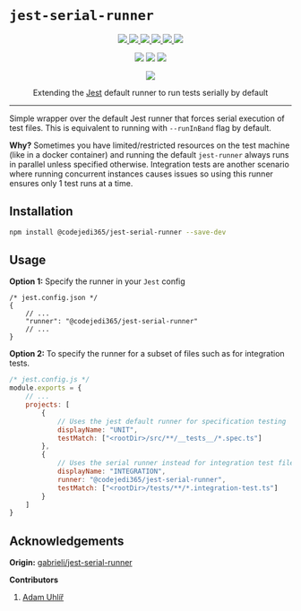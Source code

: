 # `jest-serial-runner`

<p align="center">
  <a href="https://www.npmjs.com/package/@codejedi365/jest-serial-runner">
    <img src="https://img.shields.io/npm/v/@codejedi365/jest-serial-runner" />
  </a>
  <a href="https://github.com/codejedi365/jest-serial-runner/LICENSE.md">
    <img src="https://img.shields.io/npm/l/@codejedi365/jest-serial-runner?color=lightgrey">
  </a>
  <a href="https://github.com/codejedi365/jest-serial-runner/releases">
    <img src="https://img.shields.io/badge/&#9741-changelog-lightgrey">
  </a>
  <!-- <a href="https://github.com/codejedi365/jest-serial-runner/actions/workflows/cicd.yml">
    <img src="https://github.com/codejedi365/jest-serial-runner/actions/workflows/cicd.yml/badge.svg" >
  </a> -->
  <a href="https://github.com/codejedi365/jest-serial-runner/issues">
    <img src="https://img.shields.io/github/issues/codejedi365/jest-serial-runner">
  </a>
  <a href="https://github.com/codejedi365/jest-serial-runner/pulls">
    <img src="https://img.shields.io/github/issues-pr/codejedi365/jest-serial-runner?label=PRs">
  </a>
  <a href="https://snyk.io/advisor/npm-package/@codejedi365/jest-serial-runner">
    <img src="https://img.shields.io/snyk/vulnerabilities/npm/@codejedi365/jest-serial-runner">
  </a>
</p>
<p align="center">
  <img src="https://img.shields.io/npm/dependency-version/@codejedi365/jest-serial-runner/peer/jest-runner">
  <img src="https://img.shields.io/static/v1?logo=javascript&label=JavaScript&message=CommonJs">
  <img src="https://img.shields.io/github/last-commit/codejedi365/jest-serial-runner">
</p>
<p align="center">
  <!-- <a href="https://github.com/semantic-release/semantic-release">
    <img src="https://img.shields.io/badge/%20%20%F0%9F%93%A6%F0%9F%9A%80-semantic--release-e10079.svg" >
  </a> -->
  <img src="https://img.shields.io/badge/Contributors-PR's_welcome-pink">
</p>
<p align="center">
  Extending the <a href="https://jestjs.io/">Jest</a>
  default runner to run tests serially by default
</p>

---

Simple wrapper over the default Jest runner that forces serial execution of test files. This is equivalent to running with `--runInBand` flag by default.

**Why?** Sometimes you have limited/restricted resources on the test machine (like in a docker container) and running the default `jest-runner` always runs in parallel unless specified otherwise. Integration tests are another scenario where running concurrent instances causes issues so using this runner ensures only 1 test runs at a time.

## Installation

```sh
npm install @codejedi365/jest-serial-runner --save-dev
```

## Usage

**Option 1:** Specify the runner in your `Jest` config

```jsonc
/* jest.config.json */
{
    // ...
    "runner": "@codejedi365/jest-serial-runner"
    // ...
}
```

**Option 2:** To specify the runner for a subset of files such as for integration tests.

```js
/* jest.config.js */
module.exports = {
    // ...
    projects: [
        {
            // Uses the jest default runner for specification testing
            displayName: "UNIT",
            testMatch: ["<rootDir>/src/**/__tests__/*.spec.ts"]
        },
        {
            // Uses the serial runner instead for integration test files
            displayName: "INTEGRATION",
            runner: "@codejedi365/jest-serial-runner",
            testMatch: ["<rootDir>/tests/**/*.integration-test.ts"]
        }
    ]
}
```


## Acknowledgements

**Origin:** [gabrieli/jest-serial-runner](https://github.com/gabrieli/jest-serial-runner)

**Contributors**

1. [Adam Uhlíř](https://github.com/AuHau)
